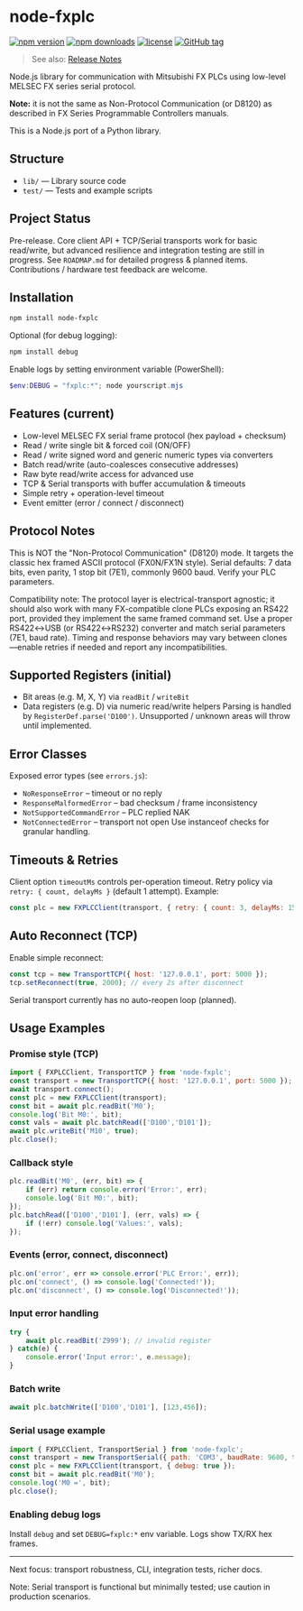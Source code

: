 # node-fxplc

[![npm version](https://img.shields.io/npm/v/node-fxplc.svg)](https://www.npmjs.com/package/node-fxplc)
[![npm downloads](https://img.shields.io/npm/dm/node-fxplc.svg)](https://www.npmjs.com/package/node-fxplc)
[![license](https://img.shields.io/npm/l/node-fxplc.svg)](LICENSE)
[![GitHub tag](https://img.shields.io/github/v/tag/n-car/node-fxplc?label=git-tag)](https://github.com/n-car/node-fxplc/releases)

> See also: [Release Notes](./RELEASE_NOTES.md)

Node.js library for communication with Mitsubishi FX PLCs using low-level MELSEC FX series serial protocol.

**Note:** it is not the same as Non-Protocol Communication (or D8120) as described in FX Series Programmable Controllers manuals.

This is a Node.js port of a Python library.

## Structure
- `lib/` — Library source code
- `test/` — Tests and example scripts

## Project Status
Pre-release. Core client API + TCP/Serial transports work for basic read/write, but advanced resilience and integration testing are still in progress.
See `ROADMAP.md` for detailed progress & planned items. Contributions / hardware test feedback are welcome.

## Installation
```bash
npm install node-fxplc
```
Optional (for debug logging):
```bash
npm install debug
```
Enable logs by setting environment variable (PowerShell):
```powershell
$env:DEBUG = "fxplc:*"; node yourscript.mjs
```

## Features (current)
- Low-level MELSEC FX serial frame protocol (hex payload + checksum)
- Read / write single bit & forced coil (ON/OFF)
- Read / write signed word and generic numeric types via converters
- Batch read/write (auto-coalesces consecutive addresses)
- Raw byte read/write access for advanced use
- TCP & Serial transports with buffer accumulation & timeouts
- Simple retry + operation-level timeout
- Event emitter (error / connect / disconnect)

## Protocol Notes
This is NOT the "Non-Protocol Communication" (D8120) mode. It targets the classic hex framed ASCII protocol (FX0N/FX1N style). Serial defaults: 7 data bits, even parity, 1 stop bit (7E1), commonly 9600 baud. Verify your PLC parameters.

Compatibility note: The protocol layer is electrical-transport agnostic; it should also work with many FX-compatible clone PLCs exposing an RS422 port, provided they implement the same framed command set. Use a proper RS422↔USB (or RS422↔RS232) converter and match serial parameters (7E1, baud rate). Timing and response behaviors may vary between clones—enable retries if needed and report any incompatibilities.

## Supported Registers (initial)
- Bit areas (e.g. M, X, Y) via `readBit` / `writeBit`
- Data registers (e.g. D) via numeric read/write helpers
Parsing is handled by `RegisterDef.parse('D100')`. Unsupported / unknown areas will throw until implemented.

## Error Classes
Exposed error types (see `errors.js`):
- `NoResponseError` – timeout or no reply
- `ResponseMalformedError` – bad checksum / frame inconsistency
- `NotSupportedCommandError` – PLC replied NAK
- `NotConnectedError` – transport not open
Use instanceof checks for granular handling.

## Timeouts & Retries
Client option `timeoutMs` controls per-operation timeout. Retry policy via `retry: { count, delayMs }` (default 1 attempt). Example:
```js
const plc = new FXPLCClient(transport, { retry: { count: 3, delayMs: 150 }, timeoutMs: 2500 });
```

## Auto Reconnect (TCP)
Enable simple reconnect:
```js
const tcp = new TransportTCP({ host: '127.0.0.1', port: 5000 });
tcp.setReconnect(true, 2000); // every 2s after disconnect
```
Serial transport currently has no auto-reopen loop (planned).


## Usage Examples

### Promise style (TCP)
```js
import { FXPLCClient, TransportTCP } from 'node-fxplc';
const transport = new TransportTCP({ host: '127.0.0.1', port: 5000 });
await transport.connect();
const plc = new FXPLCClient(transport);
const bit = await plc.readBit('M0');
console.log('Bit M0:', bit);
const vals = await plc.batchRead(['D100','D101']);
await plc.writeBit('M10', true);
plc.close();
```

### Callback style
```js
plc.readBit('M0', (err, bit) => {
	if (err) return console.error('Error:', err);
	console.log('Bit M0:', bit);
});
plc.batchRead(['D100','D101'], (err, vals) => {
	if (!err) console.log('Values:', vals);
});
```

### Events (error, connect, disconnect)
```js
plc.on('error', err => console.error('PLC Error:', err));
plc.on('connect', () => console.log('Connected!'));
plc.on('disconnect', () => console.log('Disconnected!'));
```

### Input error handling
```js
try {
	await plc.readBit('Z999'); // invalid register
} catch(e) {
	console.error('Input error:', e.message);
}
```

### Batch write
```js
await plc.batchWrite(['D100','D101'], [123,456]);
```

### Serial usage example
```js
import { FXPLCClient, TransportSerial } from 'node-fxplc';
const transport = new TransportSerial({ path: 'COM3', baudRate: 9600, timeout: 1500 });
const plc = new FXPLCClient(transport, { debug: true });
const bit = await plc.readBit('M0');
console.log('M0 =', bit);
plc.close();
```

### Enabling debug logs
Install `debug` and set `DEBUG=fxplc:*` env variable. Logs show TX/RX hex frames.

---
Next focus: transport robustness, CLI, integration tests, richer docs.

Note: Serial transport is functional but minimally tested; use caution in production scenarios.

